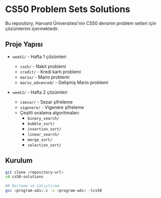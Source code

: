 # CS50 Problem Sets Solutions

Bu repository, Harvard Üniversitesi'nin CS50 dersinin problem setleri için çözümlerimi içermektedir.

## Proje Yapısı

- `week1/` - Hafta 1 çözümleri
  - `cash/` - Nakit problemi
  - `credit/` - Kredi kartı problemi
  - `mario/` - Mario problemi
  - `mario_advanced/` - Gelişmiş Mario problemi

- `week2/` - Hafta 2 çözümleri
  - `caesar/` - Sezar şifreleme
  - `vigenere/` - Vigenère şifreleme
  - Çeşitli sıralama algoritmaları:
    - `binary_search/`
    - `bubble_sort/`
    - `insertion_sort/`
    - `linear_search/`
    - `merge_sort/`
    - `selection_sort/`

## Kurulum

```bash
git clone <repository-url>
cd cs50-solutions

## Derleme ve Çalıştırma
gcc <program-adı>.c -o <program-adı> -lcs50
